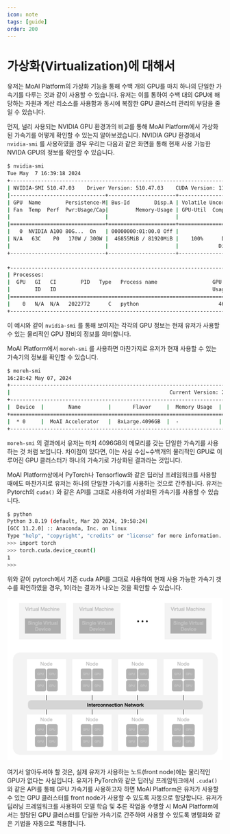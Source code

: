 ```yaml
---
icon: note
tags: [guide]
order: 200
---
```



# 가상화(Virtualization)에 대해서

유저는 MoAI Platform의 가상화 기능을 통해 수백 개의 GPU를 마치 하나의 단일한 가속기를 다루는 것과 같이 사용할 수 있습니다. 유저는 이를 통하여 수백 대의 GPU에 해당하는 자원과 계산 리소스를 사용함과 동시에 복잡한 GPU 클러스터 관리의 부담을 줄일 수 있습니다. 

먼저, 널리 사용되는 NVIDIA GPU 환경과의 비교를 통해 MoAI Platform에서 가상화된 가속기를 어떻게 확인할 수 있는지 알아보겠습니다. NVIDIA GPU 환경에서  `nvidia-smi` 를 사용하였을 경우 우리는 다음과 같은 화면을 통해 현재 사용 가능한 NVIDA GPU의 정보를 확인할 수 있습니다. 

```bash
$ nvidia-smi
Tue May  7 16:39:18 2024       
+-----------------------------------------------------------------------------+
| NVIDIA-SMI 510.47.03    Driver Version: 510.47.03    CUDA Version: 11.6     |
|-------------------------------+----------------------+----------------------+
| GPU  Name        Persistence-M| Bus-Id        Disp.A | Volatile Uncorr. ECC |
| Fan  Temp  Perf  Pwr:Usage/Cap|         Memory-Usage | GPU-Util  Compute M. |
|                               |                      |               MIG M. |
|===============================+======================+======================|
|   0  NVIDIA A100 80G...  On   | 00000000:01:00.0 Off |                    0 |
| N/A   63C    P0   170W / 300W |  46855MiB / 81920MiB |    100%      Default |
|                               |                      |             Disabled |
+-------------------------------+----------------------+----------------------+
                                                                               
+-----------------------------------------------------------------------------+
| Processes:                                                                  |
|  GPU   GI   CI        PID   Type   Process name                  GPU Memory |
|        ID   ID                                                   Usage      |
|=============================================================================|
|    0   N/A  N/A   2022772      C   python                          46853MiB | 
+-----------------------------------------------------------------------------+ 
```

이 예시와 같이 `nvidia-smi` 를 통해 보여지는 각각의 GPU 정보는 현재 유저가 사용할 수 있는 물리적인 GPU 장비의 정보를 의미합니다.

MoAI Platform에서 `moreh-smi` 를 사용하면 마찬가지로 유저가 현재 사용할 수 있는 가속기의 정보를 확인할 수 있습니다. 

```bash
$ moreh-smi
16:28:42 May 07, 2024 
+-----------------------------------------------------------------------------------------------------+
|                                                    Current Version: 24.5.0  Latest Version: 24.5.0  |
+-----------------------------------------------------------------------------------------------------+
|  Device  |        Name         |       Flavor     |  Memory Usage  |  Total Memory  |  Utilization  |
+=====================================================================================================+
|  * 0     |  MoAI Accelerator   |  8xLarge.4096GB  |  -             |  -             |  -            |
+-----------------------------------------------------------------------------------------------------+
```

`moreh-smi` 의 결과에서 유저는 마치 4096GB의 메모리를 갖는 단일한 가속기를 사용하는 것 처럼 보입니다. 차이점이 있다면, 이는 사실 수십~수백개의 물리적인 GPU로 이루어진 GPU 클러스터가 하나의 가속기로 가상화된 결과라는 것입니다. 

MoAI Platform상에서 PyTorch나 Tensorflow와 같은 딥러닝 프레임워크를 사용할 때에도 마찬가지로 유저는 하나의 단일한 가속기를 사용하는 것으로 간주됩니다. 유저는 Pytorch의 `cuda()` 와 같은 API를 그대로 사용하여 가상화된 가속기를 사용할 수 있습니다. 

```bash
$ python
Python 3.8.19 (default, Mar 20 2024, 19:58:24) 
[GCC 11.2.0] :: Anaconda, Inc. on linux
Type "help", "copyright", "credits" or "license" for more information.
>>> import torch
>>> torch.cuda.device_count()
1
>>> 
```

위와 같이 pytorch에서 기존 cuda API를 그대로 사용하여 현재 사용 가능한 가속기 갯수를 확인하였을 경우, 1이라는 결과가 나오는 것을 확인할 수 있습니다. 

![](/img/moreh_virtual_device.gif)

여기서 알아두셔야 할 것은, 실제 유저가 사용하는 노드(front node)에는 물리적인 GPU가 없다는 사실입니다. 유저가 PyTorch와 같은 딥러닝 프레임워크에서 `.cuda()` 와 같은 API를 통해 GPU 가속기를 사용하고자 하면 MoAI Platform은 유저가 사용할 수 있는 GPU 클러스터를  front node가 사용할 수 있도록 자동으로 할당합니다. 유저가 딥러닝 프레임워크를 사용하여 모델 학습 및 추론 작업을 수행할 시 MoAI Platform에서는 할당된 GPU 클러스터를 단일한 가속기로 간주하여 사용할 수 있도록 병렬화와 같은 기법을 자동으로 적용합니다.